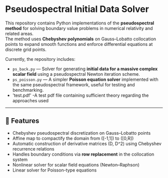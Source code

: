 # Pseudospectral Initial Data Solver

This repository contains Python implementations of the **pseudospectral method** for solving boundary value problems in numerical relativity and related areas.  
The method uses **Chebyshev polynomials** on Gauss–Lobatto collocation points to expand smooth functions and enforce differential equations at discrete grid points.  

Currently, the repository includes:

- `ps_back.py` — Solver for generating **initial data for a massive complex scalar field** using a pseudospectral Newton iteration scheme.  
- `ps_poisson.py` — A simpler **Poisson equation solver** implemented with the same pseudospectral framework, useful for testing and benchmarking.  
- 'test.pdf' -A test pdf file containing sufficient theory regarding the approaches used
---

## 🔑 Features
- Chebyshev pseudospectral discretization on Gauss–Lobatto points  
- Affine map to compactify the domain from \([-1,1]\) to \([0,R]\)  
- Automatic construction of derivative matrices \(D, D^2\) using Chebyshev recurrence relations  
- Handles boundary conditions via **row replacement** in the collocation system  
- Nonlinear solver for scalar field equations (Newton–Raphson)  
- Linear solver for Poisson-type equations  


